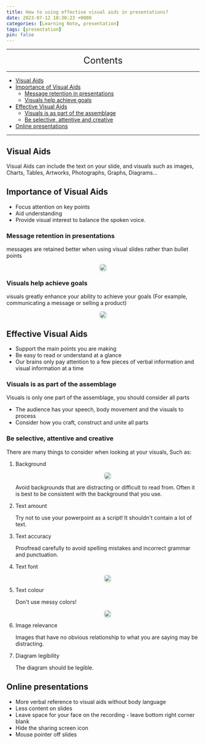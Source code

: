 ```yaml
---
title: How to using effective visual aids in presentations?
date: 2023-07-12 18:30:23 +0000
categories: [Learning Note, presentation]
tags: [presentation]
pin: false
---
```


---
<center><font size='5'> Contents </font></center>

---

<!-- TOC -->
  * [Visual Aids](#visual-aids)
  * [Importance of Visual Aids](#importance-of-visual-aids)
    * [Message retention in presentations](#message-retention-in-presentations)
    * [Visuals help achieve goals](#visuals-help-achieve-goals)
  * [Effective Visual Aids](#effective-visual-aids)
    * [Visuals is as part of the assemblage](#visuals-is-as-part-of-the-assemblage)
    * [Be selective, attentive and creative](#be-selective-attentive-and-creative)
  * [Online presentations](#online-presentations)
<!-- TOC -->

---
## Visual Aids

Visual Aids can include the text on your slide, and visuals such as images, Charts, Tables, Artworks, Photographs, Graphs, Diagrams...

## Importance of Visual Aids
- Focus attention on key points​
- Aid understanding ​
- Provide visual interest to balance the spoken voice.​​

### Message retention in presentations
messages are retained better when using visual slides rather than bullet points 

<center>
    <img style="border-radius: 0.3125em;
    box-shadow: 0 2px 4px 0 rgba(34,36,38,.12),0 2px 10px 0 rgba(34,36,38,.08);
    max-width: 100%;
    max-height: 50vh;" 
    src="https://s1.ax1x.com/2023/07/13/pChAXpF.png">
    <br>
</center>

### Visuals help achieve goals
visuals greatly enhance your ability to achieve your goals (For example, communicating a message or selling a product)


<center>
    <img style="border-radius: 0.3125em;
    box-shadow: 0 2px 4px 0 rgba(34,36,38,.12),0 2px 10px 0 rgba(34,36,38,.08);
    max-width: 100%;
    max-height: 50vh;" 
    src="https://s1.ax1x.com/2023/07/13/pChAbkV.png">
    <br>
</center>

## Effective Visual Aids
- Support the main points you are making
- Be easy to read or understand at a glance
- Our brains only pay attention to a few pieces of verbal information and visual information at a time	

### Visuals is as part of the assemblage
Visuals is only one part of the assemblage, you should consider all parts

- The audience has your speech, body movement and the visuals to process
- Consider how you craft, construct and unite all parts 

### Be selective, attentive and creative

There are many things to consider when looking at your visuals, Such as:

1. Background

   <center>
       <img style="border-radius: 0.3125em;
       box-shadow: 0 2px 4px 0 rgba(34,36,38,.12),0 2px 10px 0 rgba(34,36,38,.08);
       max-width: 100%;
       max-height: 50vh;" 
       src="https://s1.ax1x.com/2023/07/13/pChAqYT.png">
       <br>
   </center>
   
   Avoid backgrounds that are distracting or difficult to read from.
   Often it is best to be consistent with the background that you use.

2. Text amount

   Try not to use your powerpoint as a script! It shouldn't contain a lot of text.

3. Text accuracy 

   Proofread carefully to avoid spelling mistakes and incorrect grammar and punctuation.

4. Text font 

   <center>
       <img style="border-radius: 0.3125em;
       box-shadow: 0 2px 4px 0 rgba(34,36,38,.12),0 2px 10px 0 rgba(34,36,38,.08);
       max-width: 100%;
       max-height: 50vh;" 
       src="https://s1.ax1x.com/2023/07/13/pChA5Os.png">
       <br>
   </center>

5. Text colour

   Don't use messy colors!

   <center>
       <img style="border-radius: 0.3125em;
       box-shadow: 0 2px 4px 0 rgba(34,36,38,.12),0 2px 10px 0 rgba(34,36,38,.08);
       max-width: 100%;
       max-height: 50vh;" 
       src="https://s1.ax1x.com/2023/07/13/pChATwq.png">
       <br>
   </center>

6. Image relevance

   Images that have no obvious relationship to what you are saying may be distracting.

7. Diagram legibility 

   The diagram should be legible.

## Online presentations

- More verbal reference to visual aids without body language 
- Less content on slides 
- Leave space for your face on the recording - leave bottom right corner blank 
- Hide the sharing screen icon 
- Mouse pointer off slides
